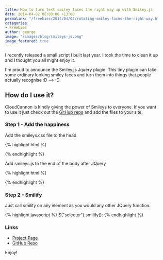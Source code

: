 ```yaml
---
title: How to turn text smiley faces the right way up with Smiley.js
date: 2014-04-02 00:00:00 +13:00
permalink: "/freebies/2014/04/02/rotating-smiley-faces-the-right-way.html"
categories:
- Freebies
author: george
image: "/images/blog/smileys-js.png"
image_featured: true
---
```


I recently released a small script I built last year. I took the time to clean it up and I thought you all might enjoy it.

I'm proud to announce the Smiley.js Jquery plugin. This tiny plugin can take some ordinary looking smiley faces and turn them into things that people actually recognise :D --> <span class="cheese">:D</span>.

## How do I use it?
CloudCannon is kindly giving the power of Smileys to everyone. If you want to use it just check out the <a target="_blank" href="https://github.com/GeorgePhillips/Smiley.js">GitHub repo</a> and add the files to your site.

### Step 1 - Add the happiness
Add the smileys.css file to the head.

{% highlight html %}
<link rel="stylesheet" href="smiley.css">
{% endhighlight %}

Add smileys.js to the end of the body after JQuery

{% highlight html %}
<script src="smileys.js"></script>
{% endhighlight %}

### Step 2 - Smilify
Just call smilify on any element as you would any other JQuery function.

{% highlight javascript %}
$("selector").smilify();
{% endhighlight %}

### Links

* <a target="_blank" href="http://cloudcannon.com/smileys/">Project Page</a>
* <a target="_blank" href="https://github.com/GeorgePhillips/Smiley.js">GitHub Repo</a>

Enjoy!
